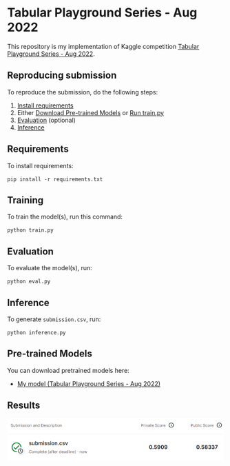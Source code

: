# Tabular Playground Series - Aug 2022

This repository is my implementation of Kaggle competition [Tabular Playground Series - Aug 2022](https://www.kaggle.com/competitions/tabular-playground-series-aug-2022). 

## Reproducing submission <!-- omit in toc -->

To reproduce the submission, do the following steps:

1. [Install requirements](#requirements)
2. Either [Download Pre-trained Models](#pre-trained-models) or [Run train.py](#training)
3. [Evaluation](#evaluation) (optional)
4. [Inference](#inference)

## Requirements <!-- omit in toc -->

To install requirements:

```setup
pip install -r requirements.txt
```

## Training <!-- omit in toc -->

To train the model(s), run this command:

```train
python train.py
```

## Evaluation <!-- omit in toc -->

To evaluate the model(s), run:

```eval
python eval.py
```

## Inference <!-- omit in toc -->

To generate `submission.csv`, run:

```inference
python inference.py
```

## Pre-trained Models <!-- omit in toc -->

You can download pretrained models here:

- [My model (Tabular Playground Series - Aug 2022)](https://drive.google.com/drive/folders/1wObwEOhzw-oZiYgbFrYTKugCwZaobdkG?usp=share_link)

## Results <!-- omit in toc -->

![](assets/20230105155919.png)  
